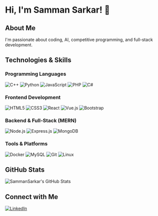 # Hi, I'm Samman Sarkar! 👋

## About Me
I'm passionate about coding, AI, competitive programming, and full-stack development.

## Technologies & Skills

### Programming Languages
![C++](https://img.shields.io/badge/-C++-00599C?style=flat&logo=c%2B%2B)
![Python](https://img.shields.io/badge/-Python-3776AB?style=flat&logo=python)
![JavaScript](https://img.shields.io/badge/-JavaScript-F7DF1E?style=flat&logo=javascript)
![PHP](https://img.shields.io/badge/-PHP-777BB4?style=flat&logo=php)
![C#](https://img.shields.io/badge/-C%23-239120?style=flat&logo=c-sharp)

### Frontend Development
![HTML5](https://img.shields.io/badge/-HTML5-E34F26?style=flat&logo=html5)
![CSS3](https://img.shields.io/badge/-CSS3-1572B6?style=flat&logo=css3)
![React](https://img.shields.io/badge/-React-61DAFB?style=flat&logo=react)
![Vue.js](https://img.shields.io/badge/-Vue.js-4FC08D?style=flat&logo=vue.js)
![Bootstrap](https://img.shields.io/badge/-Bootstrap-7952B3?style=flat&logo=bootstrap)

### Backend & Full-Stack (MERN)
![Node.js](https://img.shields.io/badge/-Node.js-339933?style=flat&logo=node.js)
![Express.js](https://img.shields.io/badge/-Express.js-000000?style=flat&logo=express)
![MongoDB](https://img.shields.io/badge/-MongoDB-47A248?style=flat&logo=mongodb)

### Tools & Platforms
![Docker](https://img.shields.io/badge/-Docker-2496ED?style=flat&logo=docker)
![MySQL](https://img.shields.io/badge/-MySQL-4479A1?style=flat&logo=mysql)
![Git](https://img.shields.io/badge/-Git-F05032?style=flat&logo=git)
![Linux](https://img.shields.io/badge/-Linux-FCC624?style=flat&logo=linux)

## GitHub Stats
![SammanSarkar's GitHub Stats](https://github-readme-stats.vercel.app/api?username=SammanSarkar&show_icons=true&theme=radical)

## Connect with Me
[![LinkedIn](https://img.shields.io/badge/-LinkedIn-0A66C2?style=flat&logo=linkedin)](https://www.linkedin.com/in/samman-sarkar)
